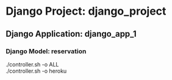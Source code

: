 # Django Project: django_project
## Django Application: django_app_1
### Django Model: reservation

./controller.sh -o ALL<br>
./controller.sh -o heroku